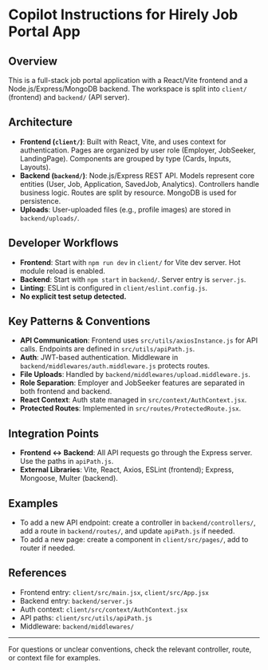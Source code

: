 # Copilot Instructions for Hirely Job Portal App

## Overview
This is a full-stack job portal application with a React/Vite frontend and a Node.js/Express/MongoDB backend. The workspace is split into `client/` (frontend) and `backend/` (API server).

## Architecture
- **Frontend (`client/`)**: Built with React, Vite, and uses context for authentication. Pages are organized by user role (Employer, JobSeeker, LandingPage). Components are grouped by type (Cards, Inputs, Layouts).
- **Backend (`backend/`)**: Node.js/Express REST API. Models represent core entities (User, Job, Application, SavedJob, Analytics). Controllers handle business logic. Routes are split by resource. MongoDB is used for persistence.
- **Uploads**: User-uploaded files (e.g., profile images) are stored in `backend/uploads/`.

## Developer Workflows
- **Frontend**: Start with `npm run dev` in `client/` for Vite dev server. Hot module reload is enabled.
- **Backend**: Start with `npm start` in `backend/`. Server entry is `server.js`.
- **Linting**: ESLint is configured in `client/eslint.config.js`.
- **No explicit test setup detected.**

## Key Patterns & Conventions
- **API Communication**: Frontend uses `src/utils/axiosInstance.js` for API calls. Endpoints are defined in `src/utils/apiPath.js`.
- **Auth**: JWT-based authentication. Middleware in `backend/middlewares/auth.middleware.js` protects routes.
- **File Uploads**: Handled by `backend/middlewares/upload.middleware.js`.
- **Role Separation**: Employer and JobSeeker features are separated in both frontend and backend.
- **React Context**: Auth state managed in `src/context/AuthContext.jsx`.
- **Protected Routes**: Implemented in `src/routes/ProtectedRoute.jsx`.

## Integration Points
- **Frontend <-> Backend**: All API requests go through the Express server. Use the paths in `apiPath.js`.
- **External Libraries**: Vite, React, Axios, ESLint (frontend); Express, Mongoose, Multer (backend).

## Examples
- To add a new API endpoint: create a controller in `backend/controllers/`, add a route in `backend/routes/`, and update `apiPath.js` if needed.
- To add a new page: create a component in `client/src/pages/`, add to router if needed.

## References
- Frontend entry: `client/src/main.jsx`, `client/src/App.jsx`
- Backend entry: `backend/server.js`
- Auth context: `client/src/context/AuthContext.jsx`
- API paths: `client/src/utils/apiPath.js`
- Middleware: `backend/middlewares/`

---
For questions or unclear conventions, check the relevant controller, route, or context file for examples.
